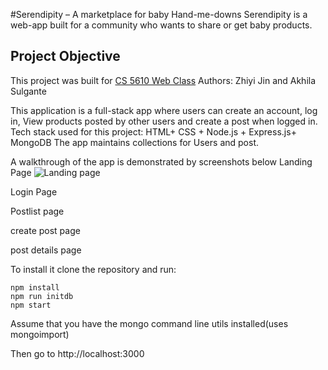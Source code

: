 #Serendipity – A marketplace for baby Hand-me-downs
Serendipity is a web-app built for a community who wants to share or get baby products.


## Project Objective
This project was built for [CS 5610 Web Class](https://johnguerra.co/classes/webDevelopment_fall_2022/)
Authors: Zhiyi Jin and Akhila Sulgante

This application is a full-stack app where users can create an account, log in, View products posted by other users and create a post when logged in.
Tech stack used for this project: HTML+ CSS + Node.js + Express.js+ MongoDB
The app maintains collections for Users and post.

A walkthrough of the app is demonstrated by screenshots below
Landing Page
![Landing page](https://raw.githubusercontent.com/Akhilasulgante/Serendipity/main/Screenshot%202022-11-01%20at%2011.52.53.png)

Login Page

Postlist page

create post page

post details page

To install it clone the repository and run:

```
npm install
npm run initdb
npm start
```

Assume that you have the mongo command line utils installed(uses mongoimport)

Then go to http://localhost:3000
